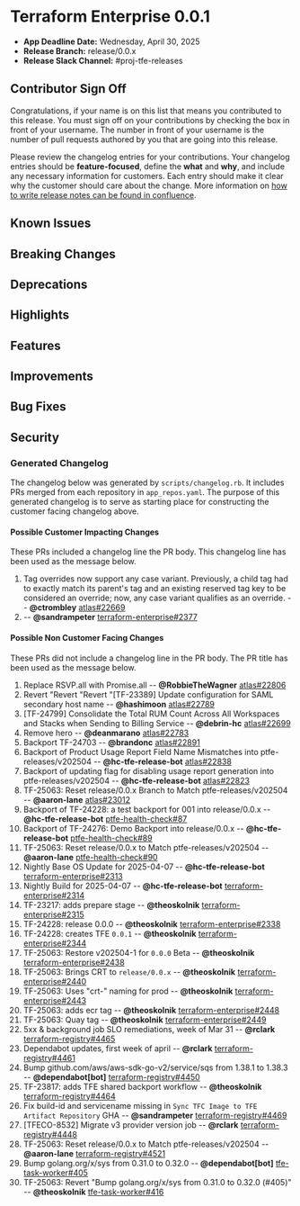 # Terraform Enterprise 0.0.1

- **App Deadline Date:** Wednesday, April 30, 2025
- **Release Branch:** release/0.0.x
- **Release Slack Channel:** #proj-tfe-releases

## Contributor Sign Off

Congratulations, if your name is on this list that means you contributed to this release. You must sign off on your
contributions by checking the box in front of your username. The number in front of your username is the number of pull
requests authored by you that are going into this release.

Please review the changelog entries for your contributions. Your changelog entries should be **feature-focused**, define
the **what** and **why**, and include any necessary information for customers. Each entry should make it clear why the
customer should care about the change. More information on
[how to write release notes can be found in confluence](https://hashicorp.atlassian.net/wiki/spaces/TFENG/pages/2369355816/How+to+Write+Release+Notes+for+TFE).

<!-- CUSTOMER_FACING_START_DELIMITER: The items in this section will be customer viewable -->

## Known Issues

## Breaking Changes

## Deprecations

## Highlights

## Features

## Improvements

## Bug Fixes

## Security

<!-- CUSTOMER_FACING_STOP_DELIMITER: Everything below this line will not be viewable by customers. -->

### Generated Changelog

The changelog below was generated by `scripts/changelog.rb`. It includes PRs merged from each repository in `app_repos.yaml`. The purpose of this generated changelog is to serve as starting place for constructing the customer facing changelog above.

#### Possible Customer Impacting Changes

These PRs included a changelog line the PR body. This changelog line has been used as the message below.

1. Tag overrides now support any case variant. Previously, a child tag had to exactly match its parent's tag and an existing reserved tag key to be considered an override; now, any case variant qualifies as an override. -- **@ctrombley** [atlas#22669](https://github.com/hashicorp/atlas/pull/22669)
1.  -- **@sandrampeter** [terraform-enterprise#2377](https://github.com/hashicorp/terraform-enterprise/pull/2377)

#### Possible Non Customer Facing Changes

These PRs did not include a changelog line in the PR body. The PR title has been used as the message below.

1. Replace RSVP.all with Promise.all -- **@RobbieTheWagner** [atlas#22806](https://github.com/hashicorp/atlas/pull/22806)
1. Revert "Revert "Revert "[TF-23389] Update configuration for SAML secondary host name -- **@hashimoon** [atlas#22789](https://github.com/hashicorp/atlas/pull/22789)
1. [TF-24799] Consolidate the Total RUM Count Across All Workspaces and Stacks when Sending to Billing Service -- **@debrin-hc** [atlas#22699](https://github.com/hashicorp/atlas/pull/22699)
1. Remove hero -- **@deanmarano** [atlas#22783](https://github.com/hashicorp/atlas/pull/22783)
1. Backport TF-24703 -- **@brandonc** [atlas#22891](https://github.com/hashicorp/atlas/pull/22891)
1. Backport of Product Usage Report Field Name Mismatches into ptfe-releases/v202504 -- **@hc-tfe-release-bot** [atlas#22838](https://github.com/hashicorp/atlas/pull/22838)
1. Backport of updating flag for disabling usage report generation into ptfe-releases/v202504 -- **@hc-tfe-release-bot** [atlas#22823](https://github.com/hashicorp/atlas/pull/22823)
1. TF-25063: Reset release/0.0.x Branch to Match ptfe-releases/v202504 -- **@aaron-lane** [atlas#23012](https://github.com/hashicorp/atlas/pull/23012)
1. Backport of TF-24228: a test backport for 001  into release/0.0.x -- **@hc-tfe-release-bot** [ptfe-health-check#87](https://github.com/hashicorp/ptfe-health-check/pull/87)
1. Backport of TF-24276: Demo Backport into release/0.0.x -- **@hc-tfe-release-bot** [ptfe-health-check#89](https://github.com/hashicorp/ptfe-health-check/pull/89)
1. TF-25063: Reset release/0.0.x to Match ptfe-releases/v202504 -- **@aaron-lane** [ptfe-health-check#90](https://github.com/hashicorp/ptfe-health-check/pull/90)
1. Nightly Base OS Update for 2025-04-07 -- **@hc-tfe-release-bot** [terraform-enterprise#2313](https://github.com/hashicorp/terraform-enterprise/pull/2313)
1. Nightly Build for 2025-04-07 -- **@hc-tfe-release-bot** [terraform-enterprise#2314](https://github.com/hashicorp/terraform-enterprise/pull/2314)
1. TF-23217: adds prepare stage -- **@theoskolnik** [terraform-enterprise#2315](https://github.com/hashicorp/terraform-enterprise/pull/2315)
1. TF-24228: release 0.0.0 -- **@theoskolnik** [terraform-enterprise#2338](https://github.com/hashicorp/terraform-enterprise/pull/2338)
1. TF-24228: creates TFE `0.0.1` -- **@theoskolnik** [terraform-enterprise#2344](https://github.com/hashicorp/terraform-enterprise/pull/2344)
1. TF-25063: Restore v202504-1 for `0.0.0` Beta -- **@theoskolnik** [terraform-enterprise#2438](https://github.com/hashicorp/terraform-enterprise/pull/2438)
1. TF-25063: Brings CRT to `release/0.0.x` -- **@theoskolnik** [terraform-enterprise#2440](https://github.com/hashicorp/terraform-enterprise/pull/2440)
1. TF-25063: Uses "crt-" naming for prod -- **@theoskolnik** [terraform-enterprise#2443](https://github.com/hashicorp/terraform-enterprise/pull/2443)
1. TF-25063: adds ecr tag -- **@theoskolnik** [terraform-enterprise#2448](https://github.com/hashicorp/terraform-enterprise/pull/2448)
1. TF-25063: Quay tag -- **@theoskolnik** [terraform-enterprise#2449](https://github.com/hashicorp/terraform-enterprise/pull/2449)
1. 5xx & background job SLO remediations, week of Mar 31 -- **@rclark** [terraform-registry#4465](https://github.com/hashicorp/terraform-registry/pull/4465)
1. Dependabot updates, first week of april -- **@rclark** [terraform-registry#4461](https://github.com/hashicorp/terraform-registry/pull/4461)
1. Bump github.com/aws/aws-sdk-go-v2/service/sqs from 1.38.1 to 1.38.3 -- **@dependabot[bot]** [terraform-registry#4450](https://github.com/hashicorp/terraform-registry/pull/4450)
1. TF-23817: adds TFE shared backport workflow -- **@theoskolnik** [terraform-registry#4464](https://github.com/hashicorp/terraform-registry/pull/4464)
1. Fix build-id and servicename missing in `Sync TFC Image to TFE Artifact Repository` GHA -- **@sandrampeter** [terraform-registry#4469](https://github.com/hashicorp/terraform-registry/pull/4469)
1. [TFECO-8532] Migrate v3 provider version job -- **@rclark** [terraform-registry#4448](https://github.com/hashicorp/terraform-registry/pull/4448)
1. TF-25063: Reset release/0.0.x to Match ptfe-releases/v202504 -- **@aaron-lane** [terraform-registry#4521](https://github.com/hashicorp/terraform-registry/pull/4521)
1. Bump golang.org/x/sys from 0.31.0 to 0.32.0 -- **@dependabot[bot]** [tfe-task-worker#405](https://github.com/hashicorp/tfe-task-worker/pull/405)
1. TF-25063: Revert "Bump golang.org/x/sys from 0.31.0 to 0.32.0 (#405)" -- **@theoskolnik** [tfe-task-worker#416](https://github.com/hashicorp/tfe-task-worker/pull/416)

